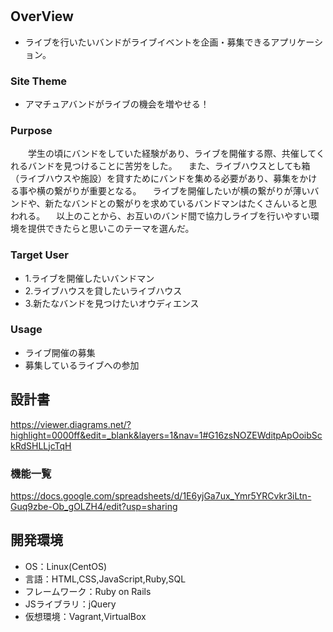 # <Gather Bands>

## OverView
- ライブを行いたいバンドがライブイベントを企画・募集できるアプリケーション。

### Site Theme
- アマチュアバンドがライブの機会を増やせる！

### Purpose
　　学生の頃にバンドをしていた経験があり、ライブを開催する際、共催してくれるバンドを見つけることに苦労をした。
　また、ライブハウスとしても箱（ライブハウスや施設）を貸すためにバンドを集める必要があり、募集をかける事や横の繋がりが重要となる。
　ライブを開催したいが横の繋がりが薄いバンドや、新たなバンドとの繋がりを求めているバンドマンはたくさんいると思われる。
　以上のことから、お互いのバンド間で協力しライブを行いやすい環境を提供できたらと思いこのテーマを選んだ。

### Target User
- 1.ライブを開催したいバンドマン
- 2.ライブハウスを貸したいライブハウス
- 3.新たなバンドを見つけたいオウディエンス

### Usage
- ライブ開催の募集
- 募集しているライブへの参加

## 設計書

https://viewer.diagrams.net/?highlight=0000ff&edit=_blank&layers=1&nav=1#G16zsNOZEWditpApOoibSckRdSHLLjcTqH


### 機能一覧
https://docs.google.com/spreadsheets/d/1E6yjGa7ux_Ymr5YRCvkr3iLtn-Guq9zbe-Ob_gOLZH4/edit?usp=sharing

## 開発環境
- OS：Linux(CentOS)
- 言語：HTML,CSS,JavaScript,Ruby,SQL
- フレームワーク：Ruby on Rails
- JSライブラリ：jQuery
- 仮想環境：Vagrant,VirtualBox


